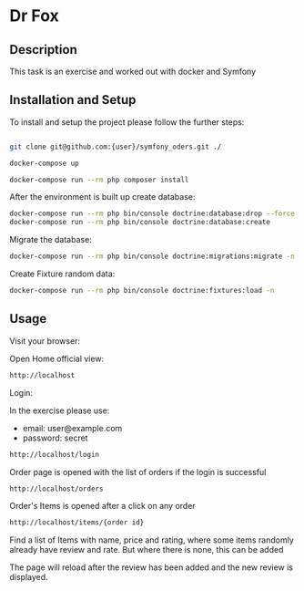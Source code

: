 # Dr Fox

## Description

This task is an exercise and worked out with docker and Symfony 


## Installation and Setup

To install and setup the project please follow the further steps:

```bash

git clone git@github.com:{user}/symfony_oders.git ./

docker-compose up

docker-compose run --rm php composer install

```


After the environment is built up create database:

```bash
docker-compose run --rm php bin/console doctrine:database:drop --force
docker-compose run --rm php bin/console doctrine:database:create 
```

Migrate the database:

```bash
docker-compose run --rm php bin/console doctrine:migrations:migrate -n --all-or-nothing --query-time
```

Create Fixture random data:

```bash
docker-compose run --rm php bin/console doctrine:fixtures:load -n
```

## Usage

Visit your browser:

Open Home official view: 

```bash
http://localhost
```
Login:

In the exercise please use:
<ul>
    <li>email: user@example.com</li>
    <li>password: secret</li>
</ul>

```bash
http://localhost/login
```

Order page is opened with the list of orders if the login is successful 

```bash
http://localhost/orders
```

Order's Items is opened after a click on any order

```bash
http://localhost/items/{order id}
```

Find a list of Items with name, price and rating, where some items randomly already have review and rate. 
But where there is none, this can be added 

The page will reload after the review has been added and the new review is displayed.